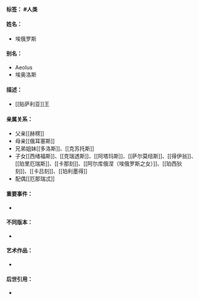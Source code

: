 #### 标签： #人类
#### 姓名：
- 埃俄罗斯
#### 别名：
- Aeolus
- 埃奥洛斯
#### 描述：
- [[贴萨利亚]]王
#### 亲属关系：
- 父亲[[赫楞]]
- 母亲[[俄耳塞斯]]
- 兄弟姐妹[[多洛斯]]、[[克苏托斯]]
- 子女[[西绪福斯]]、[[克瑞透斯]]、[[阿塔玛斯]]、[[萨尔莫纽斯]]、[[得伊翁]]、[[珀里厄瑞斯]]、[[卡那刻]]、[[阿尔库俄涅（埃俄罗斯之女）]]、[[珀西狄刻]]、[[卡吕刻]]、[[珀利墨得]]
- 配偶[[厄那瑞忒]]
#### 重要事件：
- 
#### 不同版本：
- 
#### 艺术作品：
- 
#### 后世引用：
- 